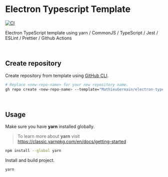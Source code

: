 # Electron Typescript Template

[![CI](https://github.com/MathieuGermain/electron-typescript-template/actions/workflows/tests.yml/badge.svg)](https://github.com/MathieuGermain/electron-typescript-template/actions/workflows/tests.yml)

Electron TypeScript template using yarn / CommonJS / TypeScript / Jest / ESLint / Prettier / Github Actions

<br>

## Create repository

Create repository from template using [GitHub CLI](https://cli.github.com/).
```bash
# Replace <new-repo-name> for your new repository name.
gh repo create <new-repo-name> --template="MathieuGermain/electron-typescript-template"
```

<br>

## Usage

Make sure you have **yarn** installed globally.
> To learn more about **yarn** visit https://classic.yarnpkg.com/en/docs/getting-started
```bash
npm install --global yarn
```

Install and build project.
```bash
yarn
```
